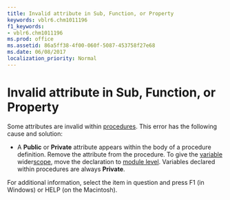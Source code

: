 ```yaml
---
title: Invalid attribute in Sub, Function, or Property
keywords: vblr6.chm1011196
f1_keywords:
- vblr6.chm1011196
ms.prod: office
ms.assetid: 86a5ff38-4f00-060f-5087-453758f27e68
ms.date: 06/08/2017
localization_priority: Normal
---
```



# Invalid attribute in Sub, Function, or Property

Some attributes are invalid within [procedures](../../Glossary/vbe-glossary.md#procedure). This error has the following cause and solution:



- A  **Public** or **Private** attribute appears within the body of a procedure definition. Remove the attribute from the procedure. To give the [variable](../../Glossary/vbe-glossary.md#variable) wider[scope](../../Glossary/vbe-glossary.md#scope), move the declaration to [module level](../../Glossary/vbe-glossary.md#module-level). Variables declared within procedures are always  **Private**.
    

For additional information, select the item in question and press F1 (in Windows) or HELP (on the Macintosh).

